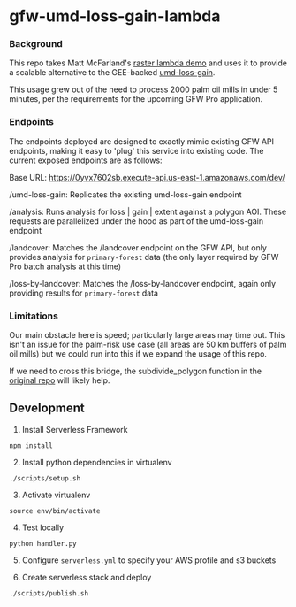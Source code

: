 # gfw-umd-loss-gain-lambda

### Background

This repo takes Matt McFarland's [raster lambda demo](https://github.com/mmcfarland/foss4g-lambda-demo) and uses it to provide a scalable alternative to the GEE-backed [umd-loss-gain](https://github.com/wri/gfw-umd-loss-gain-lambda).

This usage grew out of the need to process 2000 palm oil mills in under 5 minutes, per the requirements for the upcoming GFW Pro application.

### Endpoints

The endpoints deployed are designed to exactly mimic existing GFW API endpoints, making it easy to 'plug' this service into existing code. The current exposed endpoints are as follows:

Base URL:
https://0yvx7602sb.execute-api.us-east-1.amazonaws.com/dev/

/umd-loss-gain:
Replicates the existing umd-loss-gain endpoint

/analysis:
Runs analysis for loss | gain | extent against a polygon AOI. These requests are parallelized under the hood as part of the umd-loss-gain endpoint

/landcover:
Matches the /landcover endpoint on the GFW API, but only provides analysis for `primary-forest` data (the only layer required by GFW Pro batch analysis at this time)

/loss-by-landcover:
Matches the /loss-by-landcover endpoint, again only providing results for `primary-forest` data

### Limitations

Our main obstacle here is speed; particularly large areas may time out. This isn't an issue for the palm-risk use case (all areas are 50 km buffers of palm oil mills) but we could run into this if we expand the usage of this repo.

If we need to cross this bridge, the subdivide_polygon function in the [original repo](https://github.com/mmcfarland/foss4g-lambda-demo/blob/master/handler.py#L63) will likely help.

## Development

1. Install Serverless Framework
```
npm install
```

2. Install python dependencies in virtualenv
```
./scripts/setup.sh
```

3. Activate virtualenv
```
source env/bin/activate
```

4. Test locally
```
python handler.py
```

5. Configure `serverless.yml` to specify your AWS profile and s3 buckets

6. Create serverless stack and deploy
```
./scripts/publish.sh
```
